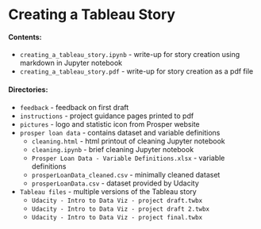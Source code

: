 # Creating a Tableau Story

#### Contents:
* `creating_a_tableau_story.ipynb` - write-up for story creation using markdown in Jupyter notebook
* `creating_a_tableau_story.pdf` - write-up for story creation as a pdf file
#### Directories:
* `feedback` - feedback on first draft
* `instructions` - project guidance pages printed to pdf
* `pictures` - logo and statistic icon from Prosper website
* `prosper loan data` - contains dataset and variable definitions
    + `cleaning.html` - html printout of cleaning Jupyter notebook
    + `cleaning.ipynb` - brief cleaning Jupyter notebook
    + `Prosper Loan Data - Variable Definitions.xlsx` - variable definitions
    + `prosperLoanData_cleaned.csv` - minimally cleaned dataset
    + `prosperLoanData.csv` - dataset provided by Udacity
* `Tableau files` - multiple versions of the Tableau story
    + `Udacity - Intro to Data Viz - project draft.twbx`
    + `Udacity - Intro to Data Viz - project draft 2.twbx`
    + `Udacity - Intro to Data Viz - project final.twbx`
